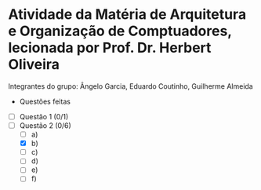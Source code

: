 # Atividade da Matéria de Arquitetura e Organização de Comptuadores, lecionada por Prof. Dr. Herbert Oliveira

Integrantes do grupo: Ângelo Garcia, Eduardo Coutinho, Guilherme Almeida

* Questões feitas
- [ ] Questão 1 (0/1)
- [ ] Questão 2 (0/6)
   - [ ] a)
   - [x] b)
   - [ ] c)
   - [ ] d)
   - [ ] e)
   - [ ] f)
